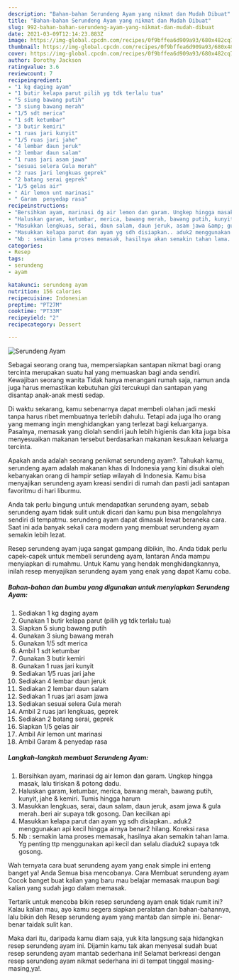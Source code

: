 ```yaml
---
description: "Bahan-bahan Serundeng Ayam yang nikmat dan Mudah Dibuat"
title: "Bahan-bahan Serundeng Ayam yang nikmat dan Mudah Dibuat"
slug: 992-bahan-bahan-serundeng-ayam-yang-nikmat-dan-mudah-dibuat
date: 2021-03-09T12:14:23.883Z
image: https://img-global.cpcdn.com/recipes/0f9bffea6d909a93/680x482cq70/serundeng-ayam-foto-resep-utama.jpg
thumbnail: https://img-global.cpcdn.com/recipes/0f9bffea6d909a93/680x482cq70/serundeng-ayam-foto-resep-utama.jpg
cover: https://img-global.cpcdn.com/recipes/0f9bffea6d909a93/680x482cq70/serundeng-ayam-foto-resep-utama.jpg
author: Dorothy Jackson
ratingvalue: 3.6
reviewcount: 7
recipeingredient:
- "1 kg daging ayam"
- "1 butir kelapa parut pilih yg tdk terlalu tua"
- "5 siung bawang putih"
- "3 siung bawang merah"
- "1/5 sdt merica"
- "1 sdt ketumbar"
- "3 butir kemiri"
- "1 ruas jari kunyit"
- "1/5 ruas jari jahe"
- "4 lembar daun jeruk"
- "2 lembar daun salam"
- "1 ruas jari asam jawa"
- "sesuai selera Gula merah"
- "2 ruas jari lengkuas geprek"
- "2 batang serai geprek"
- "1/5 gelas air"
- " Air lemon unt marinasi"
- " Garam  penyedap rasa"
recipeinstructions:
- "Bersihkan ayam, marinasi dg air lemon dan garam. Ungkep hingga masak, lalu tiriskan &amp; potong dadu."
- "Haluskan garam, ketumbar, merica, bawang merah, bawang putih, kunyit, jahe &amp; kemiri. Tumis hingga harum"
- "Masukkan lengkuas, serai, daun salam, daun jeruk, asam jawa &amp; gula merah..beri air supaya tdk gosong. Dan kecilkan api"
- "Masukkan kelapa parut dan ayam yg sdh disiapkan.. aduk2 menggunakan api kecil hingga airnya benar2 hilang. Koreksi rasa"
- "Nb : semakin lama proses memasak, hasilnya akan semakin tahan lama. Yg penting ttp menggunakan api kecil dan selalu diaduk2 supaya tdk gosong."
categories:
- Resep
tags:
- serundeng
- ayam

katakunci: serundeng ayam 
nutrition: 156 calories
recipecuisine: Indonesian
preptime: "PT27M"
cooktime: "PT33M"
recipeyield: "2"
recipecategory: Dessert

---
```



![Serundeng Ayam](https://img-global.cpcdn.com/recipes/0f9bffea6d909a93/680x482cq70/serundeng-ayam-foto-resep-utama.jpg)

Sebagai seorang orang tua, mempersiapkan santapan nikmat bagi orang tercinta merupakan suatu hal yang memuaskan bagi anda sendiri. Kewajiban seorang  wanita Tidak hanya menangani rumah saja, namun anda juga harus memastikan kebutuhan gizi tercukupi dan santapan yang disantap anak-anak mesti sedap.

Di waktu  sekarang, kamu sebenarnya dapat membeli olahan jadi meski tanpa harus ribet membuatnya terlebih dahulu. Tetapi ada juga lho orang yang memang ingin menghidangkan yang terlezat bagi keluarganya. Pasalnya, memasak yang diolah sendiri jauh lebih higienis dan kita juga bisa menyesuaikan makanan tersebut berdasarkan makanan kesukaan keluarga tercinta. 



Apakah anda adalah seorang penikmat serundeng ayam?. Tahukah kamu, serundeng ayam adalah makanan khas di Indonesia yang kini disukai oleh kebanyakan orang di hampir setiap wilayah di Indonesia. Kamu bisa menyajikan serundeng ayam kreasi sendiri di rumah dan pasti jadi santapan favoritmu di hari liburmu.

Anda tak perlu bingung untuk mendapatkan serundeng ayam, sebab serundeng ayam tidak sulit untuk dicari dan kamu pun bisa mengolahnya sendiri di tempatmu. serundeng ayam dapat dimasak lewat beraneka cara. Saat ini ada banyak sekali cara modern yang membuat serundeng ayam semakin lebih lezat.

Resep serundeng ayam juga sangat gampang dibikin, lho. Anda tidak perlu capek-capek untuk membeli serundeng ayam, lantaran Anda mampu menyiapkan di rumahmu. Untuk Kamu yang hendak menghidangkannya, inilah resep menyajikan serundeng ayam yang enak yang dapat Kamu coba.

<!--inarticleads1-->

##### Bahan-bahan dan bumbu yang digunakan untuk menyiapkan Serundeng Ayam:

1. Sediakan 1 kg daging ayam
1. Gunakan 1 butir kelapa parut (pilih yg tdk terlalu tua)
1. Siapkan 5 siung bawang putih
1. Gunakan 3 siung bawang merah
1. Gunakan 1/5 sdt merica
1. Ambil 1 sdt ketumbar
1. Gunakan 3 butir kemiri
1. Gunakan 1 ruas jari kunyit
1. Sediakan 1/5 ruas jari jahe
1. Sediakan 4 lembar daun jeruk
1. Sediakan 2 lembar daun salam
1. Sediakan 1 ruas jari asam jawa
1. Sediakan sesuai selera Gula merah
1. Ambil 2 ruas jari lengkuas, geprek
1. Sediakan 2 batang serai, geprek
1. Siapkan 1/5 gelas air
1. Ambil  Air lemon unt marinasi
1. Ambil  Garam &amp; penyedap rasa




<!--inarticleads2-->

##### Langkah-langkah membuat Serundeng Ayam:

1. Bersihkan ayam, marinasi dg air lemon dan garam. Ungkep hingga masak, lalu tiriskan &amp; potong dadu.
1. Haluskan garam, ketumbar, merica, bawang merah, bawang putih, kunyit, jahe &amp; kemiri. Tumis hingga harum
1. Masukkan lengkuas, serai, daun salam, daun jeruk, asam jawa &amp; gula merah..beri air supaya tdk gosong. Dan kecilkan api
1. Masukkan kelapa parut dan ayam yg sdh disiapkan.. aduk2 menggunakan api kecil hingga airnya benar2 hilang. Koreksi rasa
1. Nb : semakin lama proses memasak, hasilnya akan semakin tahan lama. Yg penting ttp menggunakan api kecil dan selalu diaduk2 supaya tdk gosong.




Wah ternyata cara buat serundeng ayam yang enak simple ini enteng banget ya! Anda Semua bisa mencobanya. Cara Membuat serundeng ayam Cocok banget buat kalian yang baru mau belajar memasak maupun bagi kalian yang sudah jago dalam memasak.

Tertarik untuk mencoba bikin resep serundeng ayam enak tidak rumit ini? Kalau kalian mau, ayo kamu segera siapkan peralatan dan bahan-bahannya, lalu bikin deh Resep serundeng ayam yang mantab dan simple ini. Benar-benar taidak sulit kan. 

Maka dari itu, daripada kamu diam saja, yuk kita langsung saja hidangkan resep serundeng ayam ini. Dijamin kamu tak akan menyesal sudah buat resep serundeng ayam mantab sederhana ini! Selamat berkreasi dengan resep serundeng ayam nikmat sederhana ini di tempat tinggal masing-masing,ya!.

